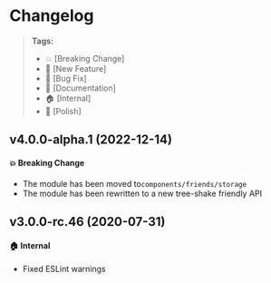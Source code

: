 Changelog
=========

> **Tags:**
> - :boom:       [Breaking Change]
> - :rocket:     [New Feature]
> - :bug:        [Bug Fix]
> - :memo:       [Documentation]
> - :house:      [Internal]
> - :nail_care:  [Polish]

## v4.0.0-alpha.1 (2022-12-14)

#### :boom: Breaking Change

* The module has been moved to`components/friends/storage`
* The module has been rewritten to a new tree-shake friendly API

## v3.0.0-rc.46 (2020-07-31)

#### :house: Internal

* Fixed ESLint warnings
